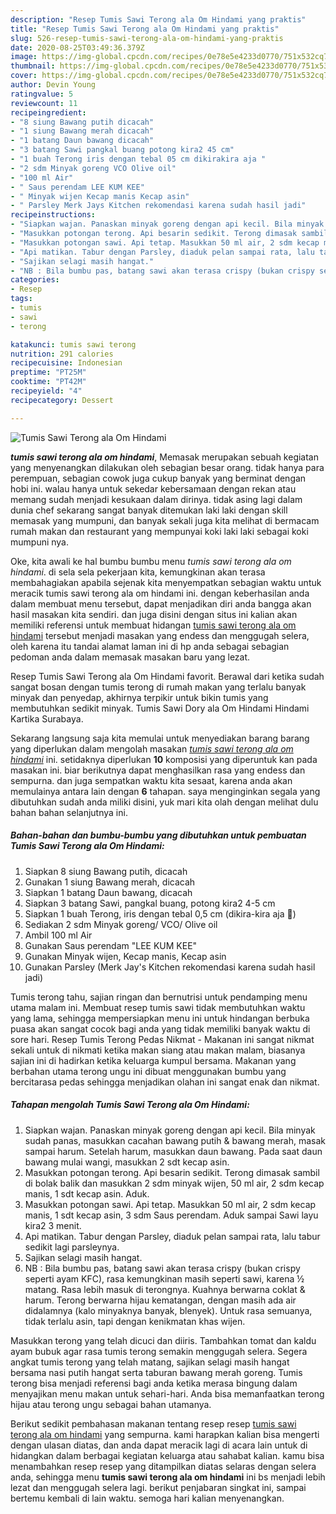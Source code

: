 ```yaml
---
description: "Resep Tumis Sawi Terong ala Om Hindami yang praktis"
title: "Resep Tumis Sawi Terong ala Om Hindami yang praktis"
slug: 526-resep-tumis-sawi-terong-ala-om-hindami-yang-praktis
date: 2020-08-25T03:49:36.379Z
image: https://img-global.cpcdn.com/recipes/0e78e5e4233d0770/751x532cq70/tumis-sawi-terong-ala-om-hindami-foto-resep-utama.jpg
thumbnail: https://img-global.cpcdn.com/recipes/0e78e5e4233d0770/751x532cq70/tumis-sawi-terong-ala-om-hindami-foto-resep-utama.jpg
cover: https://img-global.cpcdn.com/recipes/0e78e5e4233d0770/751x532cq70/tumis-sawi-terong-ala-om-hindami-foto-resep-utama.jpg
author: Devin Young
ratingvalue: 5
reviewcount: 11
recipeingredient:
- "8 siung Bawang putih dicacah"
- "1 siung Bawang merah dicacah"
- "1 batang Daun bawang dicacah"
- "3 batang Sawi pangkal buang potong kira2 45 cm"
- "1 buah Terong iris dengan tebal 05 cm dikirakira aja "
- "2 sdm Minyak goreng VCO Olive oil"
- "100 ml Air"
- " Saus perendam LEE KUM KEE"
- " Minyak wijen Kecap manis Kecap asin"
- " Parsley Merk Jays Kitchen rekomendasi karena sudah hasil jadi"
recipeinstructions:
- "Siapkan wajan. Panaskan minyak goreng dengan api kecil. Bila minyak sudah panas, masukkan cacahan bawang putih &amp; bawang merah, masak sampai harum. Setelah harum, masukkan daun bawang. Pada saat daun bawang mulai wangi, masukkan 2 sdt kecap asin."
- "Masukkan potongan terong. Api besarin sedikit. Terong dimasak sambil di bolak balik dan masukkan 2 sdm minyak wijen, 50 ml air, 2 sdm kecap manis, 1 sdt kecap asin. Aduk."
- "Masukkan potongan sawi. Api tetap. Masukkan 50 ml air, 2 sdm kecap manis, 1 sdt kecap asin, 3 sdm Saus perendam. Aduk sampai Sawi layu kira2 3 menit."
- "Api matikan. Tabur dengan Parsley, diaduk pelan sampai rata, lalu tabur sedikit lagi parsleynya."
- "Sajikan selagi masih hangat."
- "NB : Bila bumbu pas, batang sawi akan terasa crispy (bukan crispy seperti ayam KFC), rasa kemungkinan masih seperti sawi, karena ½ matang. Rasa lebih masuk di terongnya. Kuahnya berwarna coklat &amp; harum. Terong berwarna hijau kematangan, dengan masih ada air didalamnya (kalo minyaknya banyak, blenyek). Untuk rasa semuanya, tidak terlalu asin, tapi dengan kenikmatan khas wijen."
categories:
- Resep
tags:
- tumis
- sawi
- terong

katakunci: tumis sawi terong 
nutrition: 291 calories
recipecuisine: Indonesian
preptime: "PT25M"
cooktime: "PT42M"
recipeyield: "4"
recipecategory: Dessert

---
```



![Tumis Sawi Terong ala Om Hindami](https://img-global.cpcdn.com/recipes/0e78e5e4233d0770/751x532cq70/tumis-sawi-terong-ala-om-hindami-foto-resep-utama.jpg)

<b><i>tumis sawi terong ala om hindami</i></b>, Memasak merupakan sebuah kegiatan yang menyenangkan dilakukan oleh sebagian besar orang. tidak hanya para perempuan, sebagian cowok juga cukup banyak yang berminat dengan hobi ini. walau hanya untuk sekedar kebersamaan dengan rekan atau memang sudah menjadi kesukaan dalam dirinya. tidak asing lagi dalam dunia chef sekarang sangat banyak ditemukan laki laki dengan skill memasak yang mumpuni, dan banyak sekali juga kita melihat di bermacam rumah makan dan restaurant yang mempunyai koki laki laki sebagai koki mumpuni nya.

Oke, kita awali ke hal bumbu bumbu menu <i>tumis sawi terong ala om hindami</i>. di sela sela pekerjaan kita, kemungkinan akan terasa membahagiakan apabila sejenak kita menyempatkan sebagian waktu untuk meracik tumis sawi terong ala om hindami ini. dengan keberhasilan anda dalam membuat menu tersebut, dapat menjadikan diri anda bangga akan hasil masakan kita sendiri. dan juga disini dengan situs ini kalian akan memiliki referensi untuk membuat hidangan <u>tumis sawi terong ala om hindami</u> tersebut menjadi masakan yang endess dan menggugah selera, oleh karena itu tandai alamat laman ini di hp anda sebagai sebagian pedoman anda dalam memasak masakan baru yang lezat.

Resep Tumis Sawi Terong ala Om Hindami favorit. Berawal dari ketika sudah sangat bosan dengan tumis terong di rumah makan yang terlalu banyak minyak dan penyedap, akhirnya terpikir untuk bikin tumis yang membutuhkan sedikit minyak. Tumis Sawi Dory ala Om Hindami Hindami Kartika Surabaya.


Sekarang langsung saja kita memulai untuk menyediakan barang barang yang diperlukan dalam mengolah masakan <u><i>tumis sawi terong ala om hindami</i></u> ini. setidaknya diperlukan <b>10</b> komposisi yang diperuntuk kan pada masakan ini. biar berikutnya dapat menghasilkan rasa yang endess dan sempurna. dan juga sempatkan waktu kita sesaat, karena anda akan memulainya antara lain dengan <b>6</b> tahapan. saya menginginkan segala yang dibutuhkan sudah anda miliki disini, yuk mari kita olah dengan melihat dulu bahan bahan selanjutnya ini.

<!--inarticleads1-->

##### Bahan-bahan dan bumbu-bumbu yang dibutuhkan untuk pembuatan Tumis Sawi Terong ala Om Hindami:

1. Siapkan 8 siung Bawang putih, dicacah
1. Gunakan 1 siung Bawang merah, dicacah
1. Siapkan 1 batang Daun bawang, dicacah
1. Siapkan 3 batang Sawi, pangkal buang, potong kira2 4-5 cm
1. Siapkan 1 buah Terong, iris dengan tebal 0,5 cm (dikira-kira aja 🤔)
1. Sediakan 2 sdm Minyak goreng/ VCO/ Olive oil
1. Ambil 100 ml Air
1. Gunakan  Saus perendam &#34;LEE KUM KEE&#34;
1. Gunakan  Minyak wijen, Kecap manis, Kecap asin
1. Gunakan  Parsley (Merk Jay&#39;s Kitchen rekomendasi karena sudah hasil jadi)


Tumis terong tahu, sajian ringan dan bernutrisi untuk pendamping menu utama malam ini. Membuat resep tumis sawi tidak membutuhkan waktu yang lama, sehingga mempersiapkan menu ini untuk hindangan berbuka puasa akan sangat cocok bagi anda yang tidak memiliki banyak waktu di sore hari. Resep Tumis Terong Pedas Nikmat - Makanan ini sangat nikmat sekali untuk di nikmati ketika makan siang atau makan malam, biasanya sajian ini di hadirkan ketika keluarga kumpul bersama. Makanan yang berbahan utama terong ungu ini dibuat menggunakan bumbu yang bercitarasa pedas sehingga menjadikan olahan ini sangat enak dan nikmat. 

<!--inarticleads2-->

##### Tahapan mengolah Tumis Sawi Terong ala Om Hindami:

1. Siapkan wajan. Panaskan minyak goreng dengan api kecil. Bila minyak sudah panas, masukkan cacahan bawang putih &amp; bawang merah, masak sampai harum. Setelah harum, masukkan daun bawang. Pada saat daun bawang mulai wangi, masukkan 2 sdt kecap asin.
1. Masukkan potongan terong. Api besarin sedikit. Terong dimasak sambil di bolak balik dan masukkan 2 sdm minyak wijen, 50 ml air, 2 sdm kecap manis, 1 sdt kecap asin. Aduk.
1. Masukkan potongan sawi. Api tetap. Masukkan 50 ml air, 2 sdm kecap manis, 1 sdt kecap asin, 3 sdm Saus perendam. Aduk sampai Sawi layu kira2 3 menit.
1. Api matikan. Tabur dengan Parsley, diaduk pelan sampai rata, lalu tabur sedikit lagi parsleynya.
1. Sajikan selagi masih hangat.
1. NB : Bila bumbu pas, batang sawi akan terasa crispy (bukan crispy seperti ayam KFC), rasa kemungkinan masih seperti sawi, karena ½ matang. Rasa lebih masuk di terongnya. Kuahnya berwarna coklat &amp; harum. Terong berwarna hijau kematangan, dengan masih ada air didalamnya (kalo minyaknya banyak, blenyek). Untuk rasa semuanya, tidak terlalu asin, tapi dengan kenikmatan khas wijen.


Masukkan terong yang telah dicuci dan diiris. Tambahkan tomat dan kaldu ayam bubuk agar rasa tumis terong semakin menggugah selera. Segera angkat tumis terong yang telah matang, sajikan selagi masih hangat bersama nasi putih hangat serta taburan bawang merah goreng. Tumis terong bisa menjadi referensi bagi anda ketika merasa bingung dalam menyajikan menu makan untuk sehari-hari. Anda bisa memanfaatkan terong hijau atau terong ungu sebagai bahan utamanya. 

Berikut sedikit pembahasan makanan tentang resep resep <u>tumis sawi terong ala om hindami</u> yang sempurna. kami harapkan kalian bisa mengerti dengan ulasan diatas, dan anda dapat meracik lagi di acara lain untuk di hidangkan dalam berbagai kegiatan keluarga atau sahabat kalian. kamu bisa menambahkan resep resep yang ditampilkan diatas selaras dengan selera anda, sehingga menu <b>tumis sawi terong ala om hindami</b> ini bs menjadi lebih lezat dan menggugah selera lagi. berikut penjabaran singkat ini, sampai bertemu kembali di lain waktu. semoga hari kalian menyenangkan.
